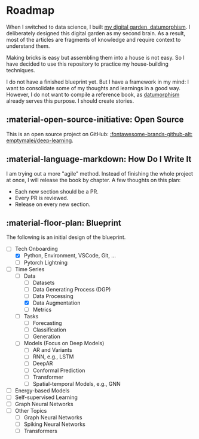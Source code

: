 # Roadmap


When I switched to data science, I built [my digital garden, datumorphism](https://datumorphism.leima.is/). I deliberately designed this digital garden as my second brain. As a result, most of the articles are fragments of knowledge and require context to understand them.

Making bricks is easy but assembling them into a house is not easy. So I have decided to use this repository to practice my house-building techniques.

I do not have a finished blueprint yet. But I have a framework in my mind: I want to consolidate some of my thoughts and learnings in a good way. However, I do not want to compile a reference book, as [datumorphism](https://datumorphism.leima.is/) already serves this purpose. I should create stories.

## :material-open-source-initiative: Open Source

This is an open source project on GitHub: [:fontawesome-brands-github-alt: emptymalei/deep-learning](https://github.com/emptymalei/deep-learning).


## :material-language-markdown: How Do I Write It

I am trying out a more "agile" method. Instead of finishing the whole project at once, I will release the book by chapter. A few thoughts on this plan:

- Each new section should be a PR.
- Every PR is reviewed.
- Release on every new section.


## :material-floor-plan: Blueprint

The following is an initial design of the blueprint.

- [ ] Tech Onboarding
    - [x] Python, Environment, VSCode, Git, ...
    - [ ] Pytorch Lightning
- [ ] Time Series
    - [ ] Data
        - [ ] Datasets
        - [ ] Data Generating Process (DGP)
        - [ ] Data Processing
        - [x] Data Augmentation
        - [ ] Metrics
    - [ ] Tasks
        - [ ] Forecasting
        - [ ] Classification
        - [ ] Generation
    - [ ] Models (Focus on Deep Models)
        - [ ] AR and Variants
        - [ ] RNN, e.g., LSTM
        - [ ] DeepAR
        - [ ] Conformal Prediction
        - [ ] Transformer
        - [ ] Spatial-temporal Models, e.g., GNN
- [ ] Energy-based Models
- [ ] Self-supervised Learning
- [ ] Graph Neural Networks
- [ ] Other Topics
    - [ ] Graph Neural Networks
    - [ ] Spiking Neural Networks
    - [ ] Transformers
